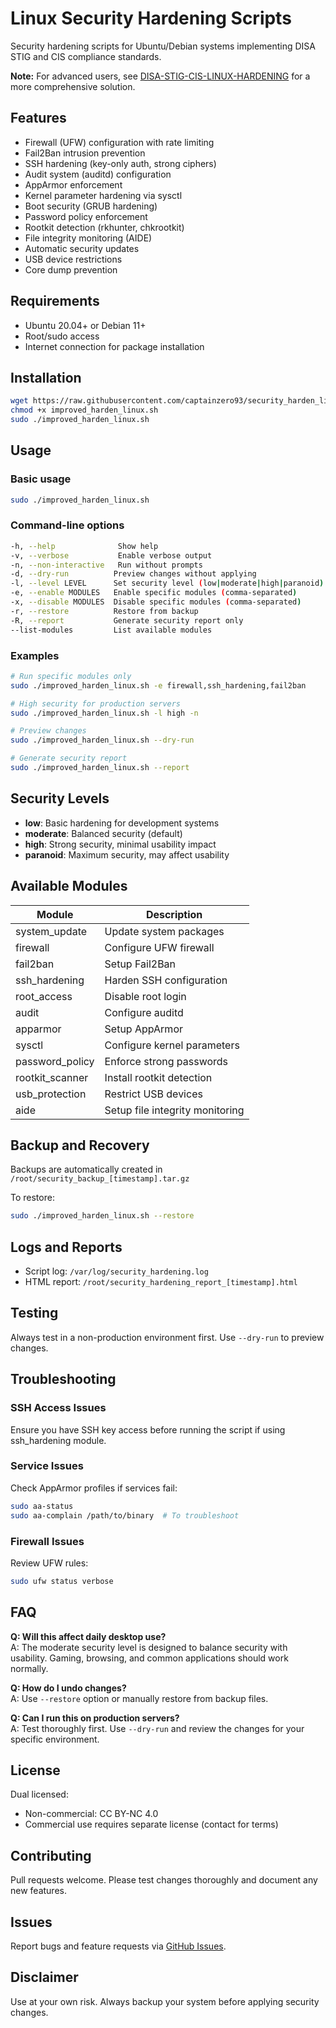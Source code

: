 # Linux Security Hardening Scripts

Security hardening scripts for Ubuntu/Debian systems implementing DISA STIG and CIS compliance standards.

**Note:** For advanced users, see [DISA-STIG-CIS-LINUX-HARDENING](https://github.com/captainzero93/DISA-STIG-CIS-LINUX-HARDENING-) for a more comprehensive solution.

## Features

- Firewall (UFW) configuration with rate limiting
- Fail2Ban intrusion prevention
- SSH hardening (key-only auth, strong ciphers)
- Audit system (auditd) configuration
- AppArmor enforcement
- Kernel parameter hardening via sysctl
- Boot security (GRUB hardening)
- Password policy enforcement
- Rootkit detection (rkhunter, chkrootkit)
- File integrity monitoring (AIDE)
- Automatic security updates
- USB device restrictions
- Core dump prevention

## Requirements

- Ubuntu 20.04+ or Debian 11+
- Root/sudo access
- Internet connection for package installation

## Installation

```bash
wget https://raw.githubusercontent.com/captainzero93/security_harden_linux/main/improved_harden_linux.sh
chmod +x improved_harden_linux.sh
sudo ./improved_harden_linux.sh
```

## Usage

### Basic usage
```bash
sudo ./improved_harden_linux.sh
```

### Command-line options
```bash
-h, --help              Show help
-v, --verbose           Enable verbose output
-n, --non-interactive   Run without prompts
-d, --dry-run          Preview changes without applying
-l, --level LEVEL      Set security level (low|moderate|high|paranoid)
-e, --enable MODULES   Enable specific modules (comma-separated)
-x, --disable MODULES  Disable specific modules (comma-separated)
-r, --restore          Restore from backup
-R, --report           Generate security report only
--list-modules         List available modules
```

### Examples

```bash
# Run specific modules only
sudo ./improved_harden_linux.sh -e firewall,ssh_hardening,fail2ban

# High security for production servers
sudo ./improved_harden_linux.sh -l high -n

# Preview changes
sudo ./improved_harden_linux.sh --dry-run

# Generate security report
sudo ./improved_harden_linux.sh --report
```

## Security Levels

- **low**: Basic hardening for development systems
- **moderate**: Balanced security (default)
- **high**: Strong security, minimal usability impact
- **paranoid**: Maximum security, may affect usability

## Available Modules

| Module | Description |
|--------|-------------|
| system_update | Update system packages |
| firewall | Configure UFW firewall |
| fail2ban | Setup Fail2Ban |
| ssh_hardening | Harden SSH configuration |
| root_access | Disable root login |
| audit | Configure auditd |
| apparmor | Setup AppArmor |
| sysctl | Configure kernel parameters |
| password_policy | Enforce strong passwords |
| rootkit_scanner | Install rootkit detection |
| usb_protection | Restrict USB devices |
| aide | Setup file integrity monitoring |

## Backup and Recovery

Backups are automatically created in `/root/security_backup_[timestamp].tar.gz`

To restore:
```bash
sudo ./improved_harden_linux.sh --restore
```

## Logs and Reports

- Script log: `/var/log/security_hardening.log`
- HTML report: `/root/security_hardening_report_[timestamp].html`

## Testing

Always test in a non-production environment first. Use `--dry-run` to preview changes.

## Troubleshooting

### SSH Access Issues
Ensure you have SSH key access before running the script if using ssh_hardening module.

### Service Issues
Check AppArmor profiles if services fail:
```bash
sudo aa-status
sudo aa-complain /path/to/binary  # To troubleshoot
```

### Firewall Issues
Review UFW rules:
```bash
sudo ufw status verbose
```

## FAQ

**Q: Will this affect daily desktop use?**  
A: The moderate security level is designed to balance security with usability. Gaming, browsing, and common applications should work normally.

**Q: How do I undo changes?**  
A: Use `--restore` option or manually restore from backup files.

**Q: Can I run this on production servers?**  
A: Test thoroughly first. Use `--dry-run` and review the changes for your specific environment.

## License

Dual licensed:
- Non-commercial: CC BY-NC 4.0
- Commercial use requires separate license (contact for terms)

## Contributing

Pull requests welcome. Please test changes thoroughly and document any new features.

## Issues

Report bugs and feature requests via [GitHub Issues](https://github.com/captainzero93/security_harden_linux/issues).

## Disclaimer

Use at your own risk. Always backup your system before applying security changes.
